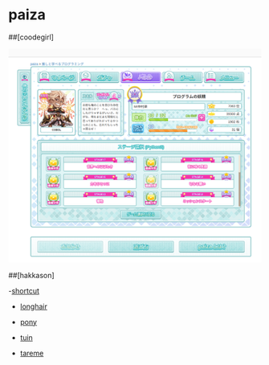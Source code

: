 # paiza

##[coodegirl]

![Coode girl](./coodegirl.png)

##[hakkason]

-[shortcut](./coode/syo-tokatto.py)

- [longhair](./coode/long.py)

- [pony](./coode/pony.py)

- [tuin](./coode/tuin.py)

- [tareme](./coode/tareme.py)
